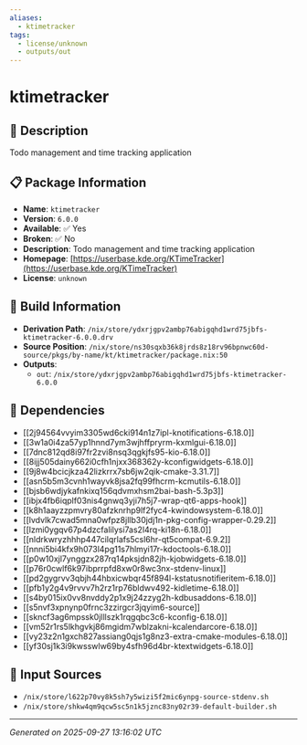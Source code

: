 ```yaml
---
aliases:
  - ktimetracker
tags:
  - license/unknown
  - outputs/out
---
```


# ktimetracker

## 📝 Description

Todo management and time tracking application

## 📋 Package Information

- **Name**: `ktimetracker`
- **Version**: `6.0.0`
- **Available**: ✅ Yes
- **Broken**: ✅ No
- **Description**: Todo management and time tracking application
- **Homepage**: [https://userbase.kde.org/KTimeTracker](https://userbase.kde.org/KTimeTracker)
- **License**: `unknown`

## 🔧 Build Information

- **Derivation Path**: `/nix/store/ydxrjgpv2ambp76abigqhd1wrd75jbfs-ktimetracker-6.0.0.drv`
- **Source Position**: `/nix/store/ns30sqxb36k8jrds8z18rv96bpnwc60d-source/pkgs/by-name/kt/ktimetracker/package.nix:50`
- **Outputs**:
  - `out`:  `/nix/store/ydxrjgpv2ambp76abigqhd1wrd75jbfs-ktimetracker-6.0.0`

## 🔗 Dependencies

- [[2j94564vvyim3305wd6cki914n1z7ipl-knotifications-6.18.0]]
- [[3w1a0i4za57yp1hnnd7ym3wjhffpryrm-kxmlgui-6.18.0]]
- [[7dnc812qd8i97fr2zvi8nsq3qgkjfs95-kio-6.18.0]]
- [[8ijj505dainy662i0cfh1njxx368362y-kconfigwidgets-6.18.0]]
- [[9j8w4bcicjkza42lizkrrx7sb6jw2qik-cmake-3.31.7]]
- [[asn5b5m3cvnh1wayvk8jsa2fq99fhcrm-kcmutils-6.18.0]]
- [[bjsb6wdjykafnkixq156qdvmxhsm2bai-bash-5.3p3]]
- [[ibjx4fb6iqplf03nis4gnwq3yji7h5j7-wrap-qt6-apps-hook]]
- [[k8h1aayzzpmvry80afzknrhp9lf2fyc4-kwindowsystem-6.18.0]]
- [[lvdvlk7cwad5mna0wfpz8jllb30jdj1n-pkg-config-wrapper-0.29.2]]
- [[lzmi0ygqv67p4dzcfalilysi7as2l4rq-ki18n-6.18.0]]
- [[nldrkwryzhhhp447cilqrlafs5csl6hr-qt5compat-6.9.2]]
- [[nnni5bi4kfx9h073l4pg11s7hlmyi17r-kdoctools-6.18.0]]
- [[p0w10xjl7ynggzx287rq14pksjdn82jh-kjobwidgets-6.18.0]]
- [[p76r0cwlf6k97ibprrpfd8xw0r8wc3nx-stdenv-linux]]
- [[pd2gygrvv3qbjh44hbxicwbqr45f894l-kstatusnotifieritem-6.18.0]]
- [[pfb1y2g4v9rvvv7h2rz1rp76bldwv492-kidletime-6.18.0]]
- [[s4by015ix0vv8nvddy2p1x9j24zzyg2h-kdbusaddons-6.18.0]]
- [[s5nvf3xpnynp0frnc3zzirgcr3jqyim6-source]]
- [[skncf3ag6mpssk0jlllszk1rqgqbc3c6-kconfig-6.18.0]]
- [[vm52r1rs5lkhgvkj86mgidm7wblzakni-kcalendarcore-6.18.0]]
- [[vy23z2n1gxch827assiang0qjs1g8nz3-extra-cmake-modules-6.18.0]]
- [[yf30sj1k3i9kwsswlw69by4sfh96d4br-ktextwidgets-6.18.0]]

## 📁 Input Sources

- `/nix/store/l622p70vy8k5sh7y5wizi5f2mic6ynpg-source-stdenv.sh`
- `/nix/store/shkw4qm9qcw5sc5n1k5jznc83ny02r39-default-builder.sh`

---
*Generated on 2025-09-27 13:16:02 UTC*
